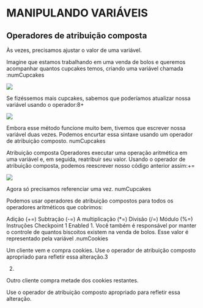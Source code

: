 <h1>MANIPULANDO VARIÁVEIS</h1>

<h2>Operadores de atribuição composta</h2>

<p>Às vezes, precisamos ajustar o valor de uma variável.</p>

<p>Imagine que estamos trabalhando em uma venda de bolos e queremos acompanhar quantos cupcakes temos, criando uma variável chamada :numCupcakes </p>

<img src="java1.jpeg">

<p>Se fizéssemos mais cupcakes, sabemos que poderíamos atualizar nossa variável usando o operador:8+ </p>

<img src="java2.jpeg">

<p>Embora esse método funcione muito bem, tivemos que escrever nossa variável duas vezes. Podemos encurtar essa sintaxe usando um operador de atribuição composto. numCupcakes</p>

<p>Atribuição composta Operadores executar uma operação aritmética em uma variável e, em seguida, reatribuir seu valor. Usando o operador de atribuição composta, podemos reescrever nosso código anterior assim:+= 
</p>

<img src="java3.jpeg">

<p>Agora só precisamos referenciar uma vez. numCupcakes

Podemos usar operadores de atribuição compostos para todos os operadores aritméticos que cobrimos:

Adição (+=)
Subtração (-=)
A multiplicação (*=)
Divisão (/=)
Módulo (%=)
Instruções
Checkpoint 1 Enabled
1.
Você também é responsável por manter o controle de quantos biscoitos existem na venda de bolos. Esse valor é representado pela variável .numCookies

Um cliente vem e compra cookies. Use o operador de atribuição composto apropriado para refletir essa alteração.3

2.
Outro cliente compra metade dos cookies restantes.

Use o operador de atribuição composto apropriado para refletir essa alteração.</p>